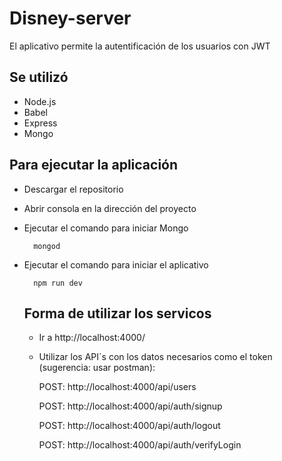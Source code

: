 # Disney-server

El aplicativo permite la autentificación de los usuarios con JWT

## Se utilizó
- Node.js
- Babel
- Express
- Mongo


## Para ejecutar la aplicación

- Descargar el repositorio
- Abrir consola en la dirección del proyecto
- Ejecutar el comando para iniciar Mongo
  ```javascipt
    mongod
  ```
  
- Ejecutar el comando para iniciar el aplicativo
  ```javascipt
    npm run dev  
  ```
  
  ## Forma de utilizar los servicos
  - Ir a http://localhost:4000/
  - Utilizar los API´s con los datos necesarios como el token (sugerencia: usar postman): 
  
    POST: http://localhost:4000/api/users
    
    POST: http://localhost:4000/api/auth/signup
    
    POST: http://localhost:4000/api/auth/logout
    
    POST: http://localhost:4000/api/auth/verifyLogin
    
